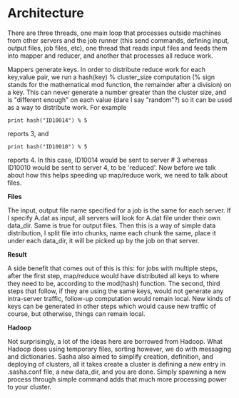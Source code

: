 # Architecture

There are three threads, one main loop that processes outside machines
from other servers and the job runner (this send commands, defining
input, output files, job files, etc), one thread that reads input
files and feeds them into mapper and reducer, and another that
processes all reduce work.

Mappers generate keys. In order to distribute reduce work for each
key,value pair, we run a hash(key) % cluster_size computation (% sign
stands for the mathematical mod function, the remainder after a
division) on a key. This can never generate a number greater than the
cluster size, and is "different enough" on each value (dare I say
"random"?) so it can be used as a way to distribute work. For example

```
print hash("ID10014") % 5
```

reports 3, and

```
print hash("ID10010") % 5
```

reports 4. In this case, ID10014 would be sent to server # 3 whereas
ID10010 would be sent to server 4, to be 'reduced'. Now before we talk
about how this helps speeding up map/reduce work, we need to talk
about files.

**Files**

The input, output file name specified for a job is the same for each
server. If I specify A.dat as input, all servers will look for A.dat
file under their own data_dir. Same is true for output files. Then
this is a way of simple data distribution, I split file into chunks,
name each chunk the same, place it under each data_dir, it will be
picked up by the job on that server.

**Result**

A side benefit that comes out of this is this: for jobs with multiple
steps, after the first step, map/reduce would have distributed all
keys to where they need to be, according to the mod(hash)
function. The second, third steps that follow, if they are using the
same keys, would not generate any intra-server traffic, follow-up
computation would remain local. New kinds of keys can be generated in
other steps which would cause new traffic of course, but otherwise,
things can remain local.

**Hadoop**

Not surprisingly, a lot of the ideas here are borrowed from
Hadoop. What Hadoop does using temporary files, sorting however, we do
with messaging and dictionaries. Sasha also aimed to simplify
creation, definition, and deploying of clusters, all it takes create a
cluster is defining a new entry in .sasha.conf file, a new data_dir,
and you are done. Simply spawning a new process through simple command
adds that much more processing power to your cluster.




